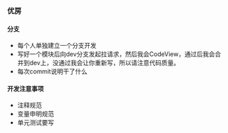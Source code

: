 ### 优房

#### 分支

- 每个人单独建立一个分支开发
- 写好一个模块后向dev分支发起拉请求，然后我会CodeView，通过后我会合并到dev上，没通过我会让你重新写，所以请注意代码质量。
- 每次commit说明干了什么

#### 开发注意事项

- 注释规范
- 变量申明规范
- 单元测试要写

